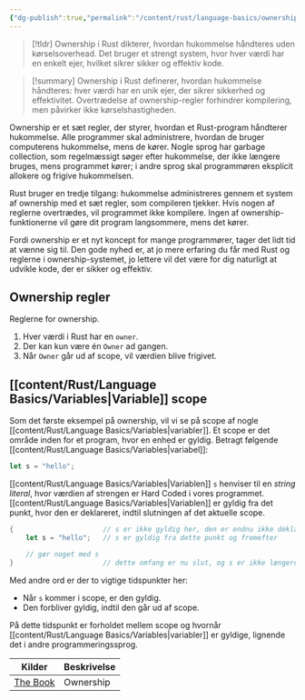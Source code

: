 ```yaml
---
{"dg-publish":true,"permalink":"/content/rust/language-basics/ownership/","hide":true}
---
```


> [!tldr] 
> Ownership i Rust dikterer, hvordan hukommelse håndteres uden kørselsoverhead. Det bruger et strengt system, hvor hver værdi har en enkelt ejer, hvilket sikrer sikker og effektiv kode.

> [!summary] 
> Ownership i Rust definerer, hvordan hukommelse håndteres: hver værdi har en unik ejer, der sikrer sikkerhed og effektivitet. Overtrædelse af ownership-regler forhindrer kompilering, men påvirker ikke kørselshastigheden.

Ownership er et sæt regler, der styrer, hvordan et Rust-program håndterer hukommelse. Alle programmer skal administrere, hvordan de bruger computerens hukommelse, mens de kører. Nogle sprog har garbage collection, som regelmæssigt søger efter hukommelse, der ikke længere bruges, mens programmet kører; i andre sprog skal programmøren eksplicit allokere og frigive hukommelsen. 

Rust bruger en tredje tilgang: hukommelse administreres gennem et system af ownership med et sæt regler, som compileren tjekker. Hvis nogen af reglerne overtrædes, vil programmet ikke kompilere. Ingen af ownership-funktionerne vil gøre dit program langsommere, mens det kører.

Fordi ownership er et nyt koncept for mange programmører, tager det lidt tid at vænne sig til. Den gode nyhed er, at jo mere erfaring du får med Rust og reglerne i ownership-systemet, jo lettere vil det være for dig naturligt at udvikle kode, der er sikker og effektiv. 

## Ownership regler
Reglerne for ownership. 
1. Hver værdi i Rust har en `owner`.
2. Der kan kun være én `Owner` ad gangen.
3. Når `Owner` går ud af scope, vil værdien blive frigivet.

## [[content/Rust/Language Basics/Variables\|Variable]] scope
Som det første eksempel på ownership, vil vi se på scope af nogle [[content/Rust/Language Basics/Variables\|variabler]]. Et scope er det område inden for et program, hvor en enhed er gyldig. Betragt følgende [[content/Rust/Language Basics/Variables\|variabel]]:
```rust
let s = "hello";
```
[[content/Rust/Language Basics/Variables\|Variablen]] `s` henviser til en *string literal*, hvor værdien af strengen er Hard Coded i vores programmet. [[content/Rust/Language Basics/Variables\|Variablen]] er gyldig fra det punkt, hvor den er deklareret, indtil slutningen af det aktuelle scope. 
```rust
{                      // s er ikke gyldig her, den er endnu ikke deklareret
    let s = "hello";   // s er gyldig fra dette punkt og fremefter

    // gør noget med s
}                      // dette omfang er nu slut, og s er ikke længere gyldig

```

Med andre ord er der to vigtige tidspunkter her:

- Når `s` kommer i scope, er den gyldig.
- Den forbliver gyldig, indtil den går ud af scope.

På dette tidspunkt er forholdet mellem scope og hvornår [[content/Rust/Language Basics/Variables\|variabler]] er gyldige, lignende det i andre programmeringssprog.


| Kilder                                                                 | Beskrivelse |
| ---------------------------------------------------------------------- | ----------- |
| [The Book](https://chatgpt.com/c/2658fb64-4089-404f-9437-213bf70c2b60) | Ownership   |


